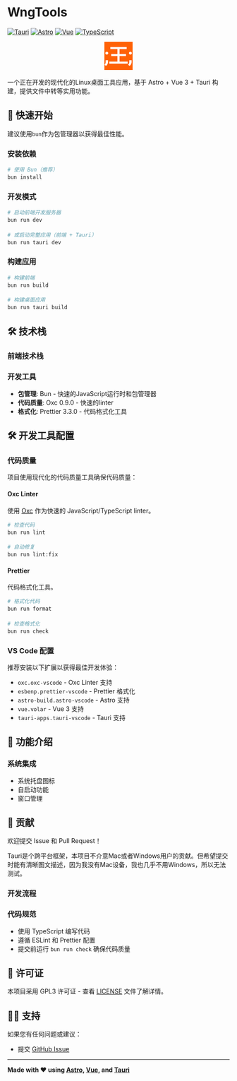 # WngTools

[![Tauri](https://img.shields.io/badge/Tauri-2.8.3-orange)](https://tauri.app/)
[![Astro](https://img.shields.io/badge/Astro-5.13.3-blue)](https://astro.build/)
[![Vue](https://img.shields.io/badge/Vue-3.5.21-green)](https://vuejs.org/)
[![TypeScript](https://img.shields.io/badge/TypeScript-5.x-blue)](https://www.typescriptlang.org/)

<div align="center">

![icon](src-tauri/icons/64x64.png)

</div>

一个正在开发的现代化的Linux桌面工具应用，基于 Astro + Vue 3 + Tauri 构建，提供文件中转等实用功能。

## 🚀 快速开始

建议使用`bun`作为包管理器以获得最佳性能。

### 安装依赖

```bash
# 使用 Bun（推荐）
bun install

```

### 开发模式

```bash
# 启动前端开发服务器
bun run dev

# 或启动完整应用（前端 + Tauri）
bun run tauri dev
```

### 构建应用

```bash
# 构建前端
bun run build

# 构建桌面应用
bun run tauri build
```

## 🛠️ 技术栈

### 前端技术栈

### 开发工具

- **包管理**: Bun - 快速的JavaScript运行时和包管理器
- **代码质量**: Oxc 0.9.0 - 快速的linter
- **格式化**: Prettier 3.3.0 - 代码格式化工具

## 🛠️ 开发工具配置

### 代码质量

项目使用现代化的代码质量工具确保代码质量：

#### Oxc Linter

使用 [Oxc](https://oxc.rs/) 作为快速的 JavaScript/TypeScript linter。

```bash
# 检查代码
bun run lint

# 自动修复
bun run lint:fix
```

#### Prettier

代码格式化工具。

```bash
# 格式化代码
bun run format

# 检查格式化
bun run check
```

### VS Code 配置

推荐安装以下扩展以获得最佳开发体验：

- `oxc.oxc-vscode` - Oxc Linter 支持
- `esbenp.prettier-vscode` - Prettier 格式化
- `astro-build.astro-vscode` - Astro 支持
- `vue.volar` - Vue 3 支持
- `tauri-apps.tauri-vscode` - Tauri 支持

## 🎯 功能介绍

### 系统集成

- 系统托盘图标
- 自启动功能
- 窗口管理

## 🤝 贡献

欢迎提交 Issue 和 Pull Request！

Tauri是个跨平台框架，本项目不介意Mac或者Windows用户的贡献。但希望提交时能有清晰图文描述，因为我没有Mac设备，我也几乎不用Windows，所以无法测试。

### 开发流程

### 代码规范

- 使用 TypeScript 编写代码
- 遵循 ESLint 和 Prettier 配置
- 提交前运行 `bun run check` 确保代码质量

## 📄 许可证

本项目采用 GPL3 许可证 - 查看 [LICENSE](LICENSE) 文件了解详情。

## 🙋‍♂️ 支持

如果您有任何问题或建议：

- 提交 [GitHub Issue](https://github.com/xingwangzhe/wngtools/issues)

---

**Made with ❤️ using [Astro](https://astro.build/), [Vue](https://vuejs.org/), and [Tauri](https://tauri.app/)**
